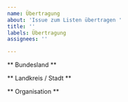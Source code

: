 ```yaml
---
name: Übertragung
about: 'Issue zum Listen übertragen '
title: ''
labels: Übertragung
assignees: ''

---
```


** Bundesland **

** Landkreis / Stadt **

** Organisation **
